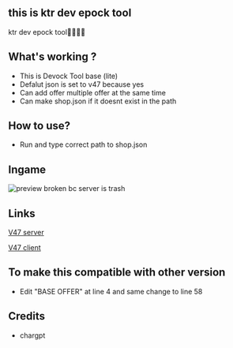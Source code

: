 ## this is ktr dev epock tool


ktr dev epock tool🥶🥶🥶🥶


## What's working ?
- This is Devock Tool base (lite)
- Defalut json is set to v47 because yes
- Can add offer multiple offer at the same time
- Can make shop.json if it doesnt exist in the path

## How to use?
- Run and type correct path to shop.json

## Ingame
![preview](https://github.com/user-attachments/assets/0b0a2d35-cc86-45d7-8d7e-d3dc104b419b)
broken bc server is trash

## Links
[V47 server](https://t.me/+J_t5xgnl4DA3ZjU1)

[V47 client](https://t.me/DownloadZipBS/316)

## To make this compatible with other version
- Edit "BASE OFFER" at line 4 and same change to line 58 

## Credits
 - chargpt

